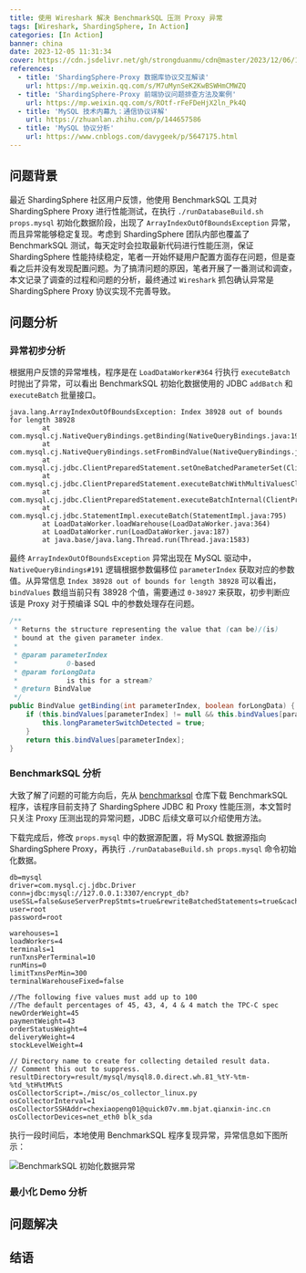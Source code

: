 ```yaml
---
title: 使用 Wireshark 解决 BenchmarkSQL 压测 Proxy 异常
tags: [Wireshark, ShardingSphere, In Action]
categories: [In Action]
banner: china
date: 2023-12-05 11:31:34
cover: https://cdn.jsdelivr.net/gh/strongduanmu/cdn@master/2023/12/06/1701833859.png
references:
  - title: 'ShardingSphere-Proxy 数据库协议交互解读'
    url: https://mp.weixin.qq.com/s/M7uMynSeK2KwBSWHmCMWZQ
  - title: 'ShardingSphere-Proxy 前端协议问题排查方法及案例'
    url: https://mp.weixin.qq.com/s/ROtf-rFeFDeHjX2ln_Pk4Q
  - title: 'MySQL 技术内幕九：通信协议详解'
    url: https://zhuanlan.zhihu.com/p/144657586
  - title: 'MySQL 协议分析'
    url: https://www.cnblogs.com/davygeek/p/5647175.html
---
```


## 问题背景

最近 ShardingSphere 社区用户反馈，他使用 BenchmarkSQL 工具对 ShardingSphere Proxy 进行性能测试，在执行 `./runDatabaseBuild.sh props.mysql` 初始化数据阶段，出现了 `ArrayIndexOutOfBoundsException` 异常，而且异常能够稳定复现。考虑到 ShardingSphere 团队内部也覆盖了 BenchmarkSQL 测试，每天定时会拉取最新代码进行性能压测，保证 ShardingSphere 性能持续稳定，笔者一开始怀疑用户配置方面存在问题，但是查看之后并没有发现配置问题。为了搞清问题的原因，笔者开展了一番测试和调查，本文记录了调查的过程和问题的分析，最终通过 `Wireshark` 抓包确认异常是 ShardingSphere Proxy 协议实现不完善导致。

## 问题分析

### 异常初步分析

根据用户反馈的异常堆栈，程序是在 `LoadDataWorker#364` 行执行 `executeBatch` 时抛出了异常，可以看出 BenchmarkSQL 初始化数据使用的 JDBC `addBatch` 和 `executeBatch` 批量接口。

```
java.lang.ArrayIndexOutOfBoundsException: Index 38928 out of bounds for length 38928
        at com.mysql.cj.NativeQueryBindings.getBinding(NativeQueryBindings.java:191)
        at com.mysql.cj.NativeQueryBindings.setFromBindValue(NativeQueryBindings.java:198)
        at com.mysql.cj.jdbc.ClientPreparedStatement.setOneBatchedParameterSet(ClientPreparedStatement.java:591)
        at com.mysql.cj.jdbc.ClientPreparedStatement.executeBatchWithMultiValuesClause(ClientPreparedStatement.java:675)
        at com.mysql.cj.jdbc.ClientPreparedStatement.executeBatchInternal(ClientPreparedStatement.java:409)
        at com.mysql.cj.jdbc.StatementImpl.executeBatch(StatementImpl.java:795)
        at LoadDataWorker.loadWarehouse(LoadDataWorker.java:364)
        at LoadDataWorker.run(LoadDataWorker.java:187)
        at java.base/java.lang.Thread.run(Thread.java:1583)
```

最终 `ArrayIndexOutOfBoundsException` 异常出现在 MySQL 驱动中，`NativeQueryBindings#191` 逻辑根据参数偏移位 `parameterIndex` 获取对应的参数值。从异常信息 `Index 38928 out of bounds for length 38928` 可以看出，`bindValues` 数组当前只有 38928 个值，需要通过 `0-38927` 来获取，初步判断应该是 Proxy 对于预编译 SQL 中的参数处理存在问题。

```java
/**
 * Returns the structure representing the value that (can be)/(is)
 * bound at the given parameter index.
 * 
 * @param parameterIndex
 *            0-based
 * @param forLongData
 *            is this for a stream?
 * @return BindValue
 */
public BindValue getBinding(int parameterIndex, boolean forLongData) {
    if (this.bindValues[parameterIndex] != null && this.bindValues[parameterIndex].isStream() && !forLongData) {
        this.longParameterSwitchDetected = true;
    }
    return this.bindValues[parameterIndex];
}
```

### BenchmarkSQL 分析

大致了解了问题的可能方向后，先从 [benchmarksql](https://gitee.com/opengauss_sharding/benchmarksql) 仓库下载 BenchmarkSQL 程序，该程序目前支持了 ShardingSphere JDBC 和 Proxy 性能压测，本文暂时只关注 Proxy 压测出现的异常问题，JDBC 后续文章可以介绍使用方法。

下载完成后，修改 `props.mysql` 中的数据源配置，将 MySQL 数据源指向 ShardingSphere Proxy，再执行 `./runDatabaseBuild.sh props.mysql` 命令初始化数据。

```properties
db=mysql
driver=com.mysql.cj.jdbc.Driver
conn=jdbc:mysql://127.0.0.1:3307/encrypt_db?useSSL=false&useServerPrepStmts=true&rewriteBatchedStatements=true&cachePrepStmts=true&prepStmtCacheSize=8192&prepStmtCacheSqlLimit=8000
user=root
password=root

warehouses=1
loadWorkers=4
terminals=1
runTxnsPerTerminal=10
runMins=0
limitTxnsPerMin=300
terminalWarehouseFixed=false

//The following five values must add up to 100
//The default percentages of 45, 43, 4, 4 & 4 match the TPC-C spec
newOrderWeight=45
paymentWeight=43
orderStatusWeight=4
deliveryWeight=4
stockLevelWeight=4

// Directory name to create for collecting detailed result data.
// Comment this out to suppress.
resultDirectory=result/mysql/mysql8.0.direct.wh.81_%tY-%tm-%td_%tH%tM%tS
osCollectorScript=./misc/os_collector_linux.py
osCollectorInterval=1
osCollectorSSHAddr=chexiaopeng01@quick07v.mm.bjat.qianxin-inc.cn
osCollectorDevices=net_eth0 blk_sda
```

执行一段时间后，本地使用 BenchmarkSQL 程序复现异常，异常信息如下图所示：

![BenchmarkSQL 初始化数据异常](https://cdn.jsdelivr.net/gh/strongduanmu/cdn@master/2023/12/06/1701862834.png)



### 最小化 Demo 分析



## 问题解决



## 结语
